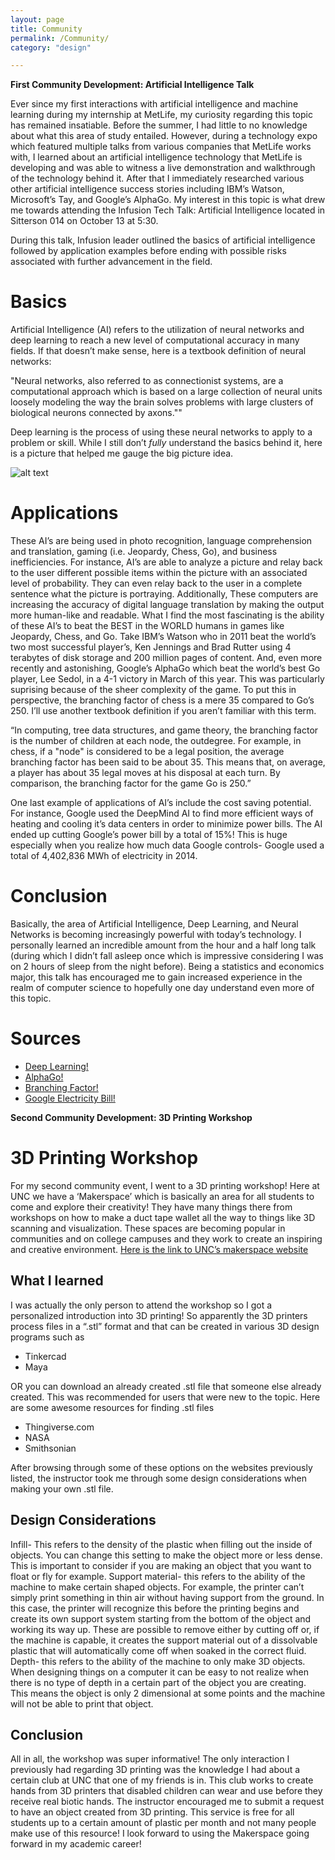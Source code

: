 ```yaml
---
layout: page
title: Community
permalink: /Community/
category: "design"

---
```


**First Community Development: Artificial Intelligence Talk**


Ever since my first interactions with artificial intelligence and machine learning 
during my internship at MetLife, my curiosity regarding this topic has remained insatiable. 
Before the summer, I had little to no knowledge about what this area of study entailed. 
However, during a technology expo which featured multiple talks from various companies that 
MetLife works with, I learned about an artificial intelligence technology that MetLife is 
developing and was able to witness a live demonstration and walkthrough of the technology 
behind it. After that I immediately researched various other artificial intelligence success
stories including IBM’s Watson, Microsoft’s Tay, and Google’s AlphaGo. My interest in this 
topic is what drew me towards attending the Infusion Tech Talk: Artificial Intelligence 
located in Sitterson 014 on October 13 at 5:30. 

During this talk, Infusion leader outlined the basics of artificial 
intelligence followed by application examples before ending with possible
risks associated with further advancement in the field. 

# Basics

Artificial Intelligence (AI) refers to the utilization of neural networks and deep 
learning to reach a new level of computational accuracy in many fields. If that 
doesn’t make sense, here is a textbook definition of neural networks: 

"Neural networks, also referred to as connectionist systems, are a computational
approach which is based on a large collection of neural units loosely modeling 
the way the brain solves problems with large clusters of biological neurons 
connected by axons.""

Deep learning is the process of using these neural networks to apply to a problem 
or skill. While I still don’t *fully* understand the basics behind it, here is a
picture that helped me gauge the big picture idea. 

![alt text](http://cs231n.github.io/assets/nn1/neural_net2.jpeg "Logo Title Text 1")


# Applications

These AI’s are being used in photo recognition, language comprehension and translation,
gaming (i.e. Jeopardy, Chess, Go), and business inefficiencies. For instance, AI’s are
able to analyze a picture and relay back to the user different possible items within 
the picture with an associated level of probability. They can even relay back to the 
user in a complete sentence what the picture is portraying. Additionally, These computers 
are increasing the accuracy of digital language translation by making the output more
human-like and readable. What I find the most fascinating is the ability of these AI’s 
to beat the BEST in the WORLD humans in games like Jeopardy, Chess, and Go. Take IBM’s
Watson who in 2011 beat the world’s two most successful player’s, Ken Jennings and Brad
Rutter using 4 terabytes of disk storage and 200 million pages of content. And, even
more recently and astonishing, Google’s AlphaGo which beat the world’s best Go player, 
Lee Sedol, in a 4-1 victory in March of this year. This was particularly suprising 
because of the sheer complexity of the game. To put this in perspective, the branching
factor of chess is a mere 35 compared to Go’s 250. I’ll use another textbook definition 
if you aren’t familiar with this term.

“In computing, tree data structures, and game theory, the branching factor is the number
of children at each node, the outdegree. For example, in chess, if a "node" is considered
to be a legal position, the average branching factor has been said to be about 35. This
means that, on average, a player has about 35 legal moves at his disposal at each turn.
By comparison, the branching factor for the game Go is 250.”

One last example of applications of AI’s include the cost saving potential. For instance,
Google used the DeepMind AI to find more efficient ways of heating and cooling it’s data 
centers in order to minimize power bills. The AI ended up cutting Google’s power bill by 
a total of 15%! This is huge especially when you realize how much data Google controls-
Google used a total of 4,402,836 MWh of electricity in 2014. 

# Conclusion

Basically, the area of Artificial Intelligence, Deep Learning, and Neural Networks is 
becoming increasingly powerful with today’s technology. I personally learned an incredible
amount from the hour and a half long talk (during which I didn’t fall asleep once which is
impressive considering I was on 2 hours of sleep from the night before). Being a statistics
and economics major, this talk has encouraged me to gain increased experience in the realm
of computer science to hopefully one day understand even more of this topic. 

# Sources

* <a href="https://opensource.com/life/16/10/deep-learning-artificial-intelligence">   Deep Learning! </a>
* <a href="http://www.newyorker.com/tech/elements/alphago-lee-sedol-and-the-reassuring-future-of-humans-and-machines">   AlphaGo! </a>
* <a href="https://en.wikipedia.org/wiki/Branching_factor"> Branching Factor! </a>
* <a href="https://www.bloomberg.com/news/articles/2016-07-19/google-cuts-its-giant-electricity-bill-with-deepmind-powered-ai"> Google Electricity Bill! </a>

**Second Community Development: 3D Printing Workshop**

# 3D Printing Workshop

For my second community event, I went to a 3D printing workshop! Here at UNC we have a ‘Makerspace’ which is basically an area for all students to come and explore their creativity! They have many things there from workshops on how to make a duct tape wallet all the way to things like 3D scanning and visualization. These spaces are becoming popular in communities and on college campuses and they work to create an inspiring and creative environment. [Here is the link to UNC’s makerspace website](http://library.unc.edu/makerspace/)

## What I learned

I was actually the only person to attend the workshop so I got a personalized introduction into 3D printing! So apparently the 3D printers process files in a “.stl” format and that can be created in various 3D design programs such as 

* Tinkercad
* Maya 

OR you can download an already created .stl file that someone else already created. This was recommended for users that were new to the topic. Here are some awesome resources for finding .stl files 

* Thingiverse.com
* NASA
* Smithsonian

After browsing through some of these options on the websites previously listed, the instructor took me through some design considerations when making your own .stl file. 

## Design Considerations

Infill- This refers to the density of the plastic when filling out the inside of objects. You can change this setting to make the object more or less dense. This is important to consider if you are making an object that you want to float or fly for example.
Support material- this refers to the ability of the machine to make certain shaped objects. For example, the printer can’t simply print something in thin air without having support from the ground. In this case, the printer will recognize this before the printing begins and create its own support system starting from the bottom of the object and working its way up. These are possible to remove either by cutting off or, if the machine is capable, it creates the support material out of a dissolvable plastic that will automatically come off when soaked in the correct fluid.
Depth- this refers to the ability of the machine to only make 3D objects. When designing things on a computer it can be easy to not realize when there is no type of depth in a certain part of the object you are creating. This means the object is only 2 dimensional at some points and the machine will not be able to print that object. 

## Conclusion

All in all, the workshop was super informative! The only interaction I previously had regarding 3D printing was the knowledge I had about a certain club at UNC that one of my friends is in. This club works to create hands from 3D printers that disabled children can wear and use before they receive real biotic hands. The instructor encouraged me to submit a request to have an object created from 3D printing. This service is free for all students up to a certain amount of plastic per month and not many people make use of this resource! I look forward to using the Makerspace going forward in my academic career!



 